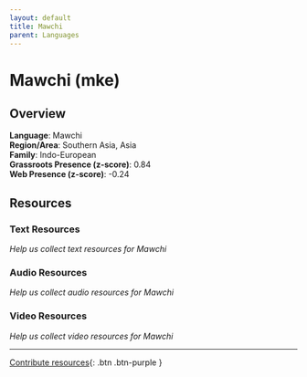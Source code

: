```yaml
---
layout: default
title: Mawchi
parent: Languages
---
```


# Mawchi (mke)

## Overview

**Language**: Mawchi  
**Region/Area**: Southern Asia, Asia  
**Family**: Indo-European  
**Grassroots Presence (z-score)**: 0.84  
**Web Presence (z-score)**: -0.24  

## Resources

### Text Resources
*Help us collect text resources for Mawchi*

### Audio Resources
*Help us collect audio resources for Mawchi*

### Video Resources
*Help us collect video resources for Mawchi*

---

[Contribute resources](https://forms.office.com/e/1SfLJx3u1r){: .btn .btn-purple }
